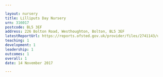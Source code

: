 ```yaml
---

layout: nursery
title: Lilliputs Day Nursery
urn: 316017
postcode: BL5 3EF
address: 226 Bolton Road, Westhoughton, Bolton, BL5 3EF
latestReportUrl: https://reports.ofsted.gov.uk/provider/files/2741143/urn/316017.pdf
teaching: 1
development: 1
leadership: 1
outcomes: 1
overall: 1
date: 14 November 2017

---
```

